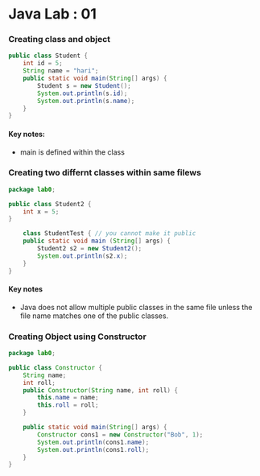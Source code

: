 # Java Lab : 01


### Creating class and object
```java
public class Student {
    int id = 5;
    String name = "hari";
    public static void main(String[] args) {
        Student s = new Student();
        System.out.println(s.id);
        System.out.println(s.name);
    }
}

```
#### Key notes:
- main is defined within the class

### Creating two differnt classes within same filews

```java
package lab0;

public class Student2 {
    int x = 5;
}

    class StudentTest { // you cannot make it public
    public static void main (String[] args) {
        Student2 s2 = new Student2();
        System.out.println(s2.x);
    }
}

```

#### Key notes
- Java does not allow multiple public classes in the same file unless the file name matches one of the public classes.


### Creating Object using Constructor

```java
package lab0;

public class Constructor {
    String name;
    int roll;
    public Constructor(String name, int roll) {
        this.name = name;
        this.roll = roll;
    }

    public static void main(String[] args) {
        Constructor cons1 = new Constructor("Bob", 1);
        System.out.println(cons1.name);
        System.out.println(cons1.roll);
    }
}

```



